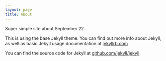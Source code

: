 ```yaml
---
layout: page
title: About
---
```


Super simple site about September 22.

This is using the base Jekyll theme. You can find out more info about Jekyll, as well as basic Jekyll usage documentation at [jekyllrb.com](http://jekyllrb.com/)

You can find the source code for Jekyll at [github.com/jekyll/jekyll](https://github.com/jekyll/jekyll)
